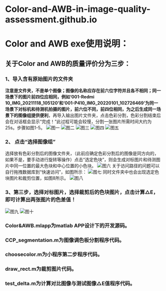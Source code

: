 # Color-and-AWB-in-image-quality-assessment.github.io
# Color and AWB exe使用说明：
## 关于Color and AWB的质量评价分为三步：
### 1、导入含有原始图片的文件夹
**注意是文件夹，不是单个图像；图像的名称应存在前六位字符并且各不相同；同一场景下的图片前四位应相同，例如‘001-Redmi 10_IMG_20211118_105120’和‘001-P410_IMG_20220101_102726469’为同一场景下对标机和待测机拍摄的图片，前六位不同，前四位相同，为之后生成同一场景下的图像组提供便利**，再导入输出图片文件夹，点击色彩分割，色彩分割结束后会在对话框会显示“完成！”此过程可能会较慢，分割一张图片所需时间大约为25s。步骤如图1-5。
![图一](https://user-images.githubusercontent.com/107088415/221334385-e2977b2d-7fcc-4f76-b5eb-8a08dc1d3570.png)
![图二](https://user-images.githubusercontent.com/107088415/221334400-6fbe0d9b-b27a-4bf0-9e5e-ab547c0d88eb.png)
![图三](https://user-images.githubusercontent.com/107088415/221334412-3bf52db0-ece3-43d8-8571-dca64d6991e4.png)
![图四](https://user-images.githubusercontent.com/107088415/221334435-d3b05da3-b6cf-4c4f-bb3e-19d0706fcced.png)
![图五](https://user-images.githubusercontent.com/107088415/221334442-fdc7ac14-e4e5-479a-8fa3-abbbe73887eb.png)
### 2、	点击“选择图像组”
选择放有色彩分割后的图像文件夹，（此前应确定色彩分割后的图像是同方向的，如果不是，要手动进行旋转等操作）点击“选定色块”，则会生成对标图片和待测图片中同一位置的最大色块和中心位置的小色块。
![图六](https://user-images.githubusercontent.com/107088415/221334814-838ffe6d-5eaf-4f3d-a019-137476d96eef.png)
关于访问路径的问题可以自行拖拽数据库到“快速访问”，如图所示：
![图七](https://user-images.githubusercontent.com/107088415/221334889-d99b3b8a-07a4-4186-8448-f24fdb1534ac.png)
同时文件夹中也会出现选定色块图片和裁剪位置，如图8所示。
![图八](https://user-images.githubusercontent.com/107088415/221334920-f9c669f7-ee6b-415a-ad0a-d1641309ad92.png)
### 3、第三步，选择对标图片，选择裁剪后的色块图片，点击计算△E，即可计算出两张图片的色差值！
![图九](https://user-images.githubusercontent.com/107088415/221335046-d4fcf1ed-568d-484a-9a87-4ecc1e45099e.png)
![图十](https://user-images.githubusercontent.com/107088415/221335052-c68c2396-1065-4a3b-ba4a-12049a815f9d.png)
### Color&AWB.mlapp为matlab APP设计下的开发源码。
### CCP_segmentation.m为图像调色板分割程序代码。
### choosecolor.m为小程序第二步程序代码。
### draw_rect.m为裁剪图片代码。
### test_delta.m为计算对比图像与测试图像△E值程序代码。
